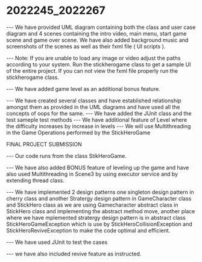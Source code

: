  # 2022245_2022267

--- We have provided UML diagram containing both the class and user case diagram and 4 scenes containing the intro video, main menu, start game scene and game over scene.
We have also added background music and screenshots of the scenes as well as their fxml file ( UI scripts ). 

--- Note: If you are unable to load any image or video adjust the paths according to your system. 
Run the stickherogame class to get a sample UI of the entire project.
If you can not view the fxml file properly run the stickherogame class.

--- We have added game level as an additional bonus feature.

--- We have created several classes and have established relationship amongst them as provided in the UML diagrams and have used all the concepts of oops for the same.
--- We have added the JUnit class and the test sameple test methods
--- We have additional feature of Level where the difficulty increases by increase in levels
--- We will use Multithreading in the Game Operations performed by the StickHeroGame 


FINAL PROJECT SUBMISSION

--- Our code runs from the class StikHeroGame.

--- We have also added BONUS feature of leveling up the game and have also used Multithreading in Scene3 by using executor service and by extending thread class.

--- We have implemented 2 design patterns one singleton design pattern in cherry class and another Stratergy design pattern in GameCharacter class and StickHero class as we are using Gamecharacter abstract class in StickHero class and implementing the abstract method move, another place where we have mplemented stratergy design pattern is in abstract class StickHeroGameException which is use by StickHeroCollisionException and StickHeroReviveException to make the code optimal and efficient.

--- We have used JUnit to test the cases

--- we have also included revive feature as instructed.





